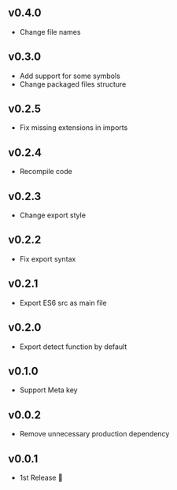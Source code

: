 ## v0.4.0

- Change file names

## v0.3.0

- Add support for some symbols
- Change packaged files structure

## v0.2.5

- Fix missing extensions in imports

## v0.2.4

- Recompile code

## v0.2.3

- Change export style

## v0.2.2

- Fix export syntax

## v0.2.1

- Export ES6 src as main file

## v0.2.0

- Export detect function by default

## v0.1.0

- Support Meta key

## v0.0.2

- Remove unnecessary production dependency

## v0.0.1

- 1st Release :tada:
